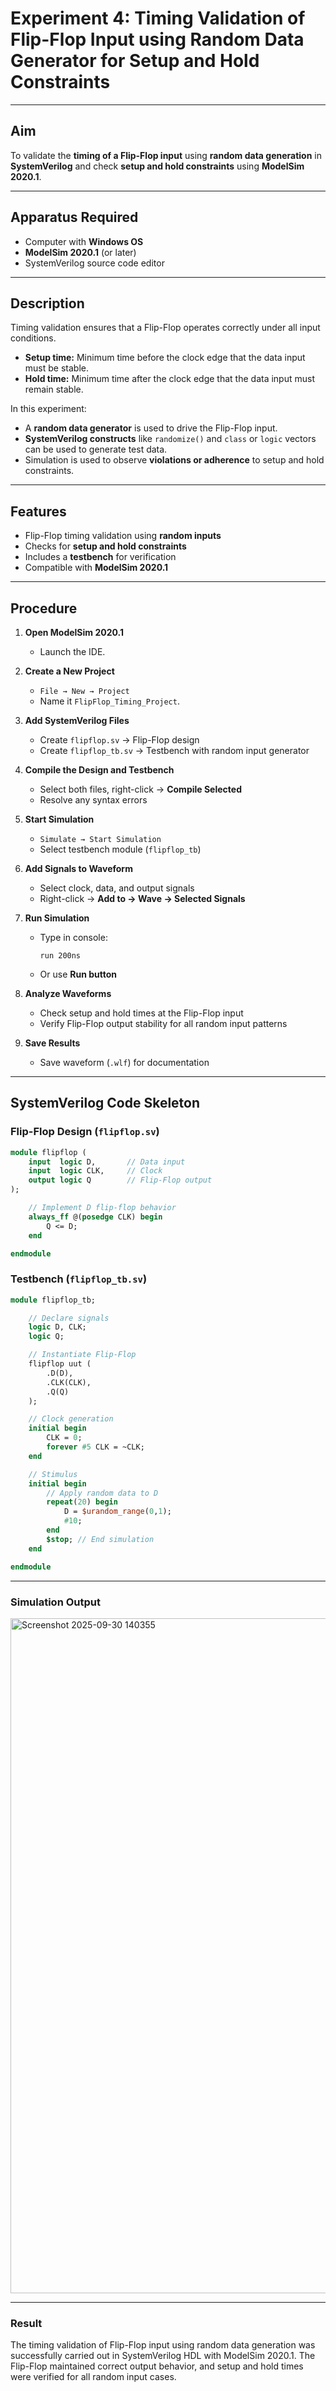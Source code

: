 # Experiment 4: Timing Validation of Flip-Flop Input using Random Data Generator for Setup and Hold Constraints

---

## Aim  
To validate the **timing of a Flip-Flop input** using **random data generation** in **SystemVerilog** and check **setup and hold constraints** using **ModelSim 2020.1**.

---

## Apparatus Required  
- Computer with **Windows OS**  
- **ModelSim 2020.1** (or later)  
- SystemVerilog source code editor  

---

## Description  
Timing validation ensures that a Flip-Flop operates correctly under all input conditions.  
- **Setup time:** Minimum time before the clock edge that the data input must be stable.  
- **Hold time:** Minimum time after the clock edge that the data input must remain stable.  

In this experiment:  
- A **random data generator** is used to drive the Flip-Flop input.  
- **SystemVerilog constructs** like `randomize()` and `class` or `logic` vectors can be used to generate test data.  
- Simulation is used to observe **violations or adherence** to setup and hold constraints.  

---

## Features  
- Flip-Flop timing validation using **random inputs**  
- Checks for **setup and hold constraints**  
- Includes a **testbench** for verification  
- Compatible with **ModelSim 2020.1**  

---

## Procedure  

1. **Open ModelSim 2020.1**  
   - Launch the IDE.  

2. **Create a New Project**  
   - `File → New → Project`  
   - Name it `FlipFlop_Timing_Project`.  

3. **Add SystemVerilog Files**  
   - Create `flipflop.sv` → Flip-Flop design  
   - Create `flipflop_tb.sv` → Testbench with random input generator  

4. **Compile the Design and Testbench**  
   - Select both files, right-click → **Compile Selected**  
   - Resolve any syntax errors  

5. **Start Simulation**  
   - `Simulate → Start Simulation`  
   - Select testbench module (`flipflop_tb`)  

6. **Add Signals to Waveform**  
   - Select clock, data, and output signals  
   - Right-click → **Add to → Wave → Selected Signals**  

7. **Run Simulation**  
   - Type in console:  
     ```
     run 200ns
     ```  
   - Or use **Run button**  

8. **Analyze Waveforms**  
   - Check setup and hold times at the Flip-Flop input  
   - Verify Flip-Flop output stability for all random input patterns  

9. **Save Results**  
   - Save waveform (`.wlf`) for documentation  

---

## SystemVerilog Code Skeleton  

### Flip-Flop Design (`flipflop.sv`)
```systemverilog
module flipflop (
    input  logic D,       // Data input
    input  logic CLK,     // Clock
    output logic Q        // Flip-Flop output
);

    // Implement D flip-flop behavior
    always_ff @(posedge CLK) begin
        Q <= D;
    end

endmodule

```
### Testbench (`flipflop_tb.sv`)
```systemverilog
module flipflop_tb;

    // Declare signals
    logic D, CLK;
    logic Q;

    // Instantiate Flip-Flop
    flipflop uut (
        .D(D),
        .CLK(CLK),
        .Q(Q)
    );

    // Clock generation
    initial begin
        CLK = 0;
        forever #5 CLK = ~CLK; 
    end

    // Stimulus
    initial begin
        // Apply random data to D
        repeat(20) begin
            D = $urandom_range(0,1);
            #10;
        end
        $stop; // End simulation
    end

endmodule

```
---
### Simulation Output

<img width="1920" height="1080" alt="Screenshot 2025-09-30 140355" src="https://github.com/user-attachments/assets/14c8c478-82a9-4352-84a2-0029f8759992" />

---

### Result

The timing validation of Flip-Flop input using random data generation was successfully carried out in SystemVerilog HDL with ModelSim 2020.1.
The Flip-Flop maintained correct output behavior, and setup and hold times were verified for all random input cases.
